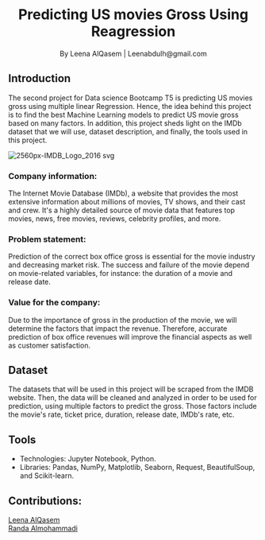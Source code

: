 <h1 align="center">Predicting US movies Gross Using Reagression </h1>
<center> By Leena AlQasem | Leenabdulh@gmail.com </center>


## Introduction 

The second project for Data science Bootcamp T5 is predicting US movies gross using multiple linear Regression. Hence, the idea behind this project is to find the best Machine Learning models to predict US movie gross based on many factors. In addition, this project sheds light on the IMDb dataset that we will use, dataset description, and finally, the tools used in this project.
  

![2560px-IMDB_Logo_2016 svg](https://user-images.githubusercontent.com/57495692/140867017-34aef8cf-800a-4d67-af39-adfe4613a5b3.png)
  
### Company information: 
The Internet Movie Database (IMDb), a website that provides the most extensive information about millions of movies, TV shows, and their cast and crew. It's a highly detailed source of movie data that features top movies, news, free movies, reviews, celebrity profiles, and more.

### Problem statement:
Prediction of the correct box office gross is essential for the movie industry and decreasing market risk. The success and failure of the movie depend on movie-related variables, for instance: the duration of a movie and release date.

### Value for the company: 
Due to the importance of gross in the production of the movie, we will determine the factors that impact the revenue. Therefore, accurate prediction of box office revenues will improve the financial aspects as well as customer satisfaction.
  
  
## Dataset
The datasets that will be used in this project will be scraped from the IMDB website. Then, the data will be cleaned and analyzed in order to be used for prediction, using multiple factors to predict the gross. Those factors include the movie's rate, ticket price, duration, release date, IMDb's rate, etc.


## Tools
* Technologies: Jupyter Notebook, Python.
* Libraries: Pandas, NumPy, Matplotlib, Seaborn, Request, BeautifulSoup, and Scikit-learn.


## Contributions:

[Leena AlQasem](https://github.com/LeenaAAlQasem) <br>
[Randa Almohammadi](https://github.com/rmalmoha)

